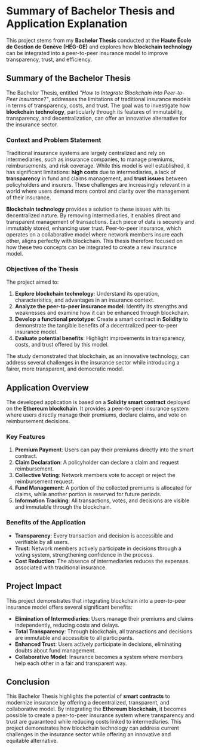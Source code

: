 # Summary of Bachelor Thesis and Application Explanation

This project stems from my **Bachelor Thesis** conducted at the **Haute École de Gestion de Genève (HEG-GE)** and explores how **blockchain technology** can be integrated into a peer-to-peer insurance model to improve transparency, trust, and efficiency.

## Summary of the Bachelor Thesis

The Bachelor Thesis, entitled *"How to Integrate Blockchain into Peer-to-Peer Insurance?"*, addresses the limitations of traditional insurance models in terms of transparency, costs, and trust. The goal was to investigate how **blockchain technology**, particularly through its features of immutability, transparency, and decentralization, can offer an innovative alternative for the insurance sector.

### Context and Problem Statement

Traditional insurance systems are largely centralized and rely on intermediaries, such as insurance companies, to manage premiums, reimbursements, and risk coverage. While this model is well established, it has significant limitations: **high costs** due to intermediaries, a lack of **transparency** in fund and claims management, and **trust issues** between policyholders and insurers. These challenges are increasingly relevant in a world where users demand more control and clarity over the management of their insurance.

**Blockchain technology** provides a solution to these issues with its decentralized nature. By removing intermediaries, it enables direct and transparent management of transactions. Each piece of data is securely and immutably stored, enhancing user trust. Peer-to-peer insurance, which operates on a collaborative model where network members insure each other, aligns perfectly with blockchain. This thesis therefore focused on how these two concepts can be integrated to create a new insurance model.

### Objectives of the Thesis

The project aimed to:

1. **Explore blockchain technology**: Understand its operation, characteristics, and advantages in an insurance context.
2. **Analyze the peer-to-peer insurance model**: Identify its strengths and weaknesses and examine how it can be enhanced through blockchain.
3. **Develop a functional prototype**: Create a smart contract in **Solidity** to demonstrate the tangible benefits of a decentralized peer-to-peer insurance model.
4. **Evaluate potential benefits**: Highlight improvements in transparency, costs, and trust offered by this model.

The study demonstrated that blockchain, as an innovative technology, can address several challenges in the insurance sector while introducing a fairer, more transparent, and democratic model.

## Application Overview

The developed application is based on a **Solidity smart contract** deployed on the **Ethereum blockchain**. It provides a peer-to-peer insurance system where users directly manage their premiums, declare claims, and vote on reimbursement decisions.

### Key Features
1. **Premium Payment**: Users can pay their premiums directly into the smart contract.
2. **Claim Declaration**: A policyholder can declare a claim and request reimbursement.
3. **Collective Voting**: Network members vote to accept or reject the reimbursement request.
4. **Fund Management**: A portion of the collected premiums is allocated for claims, while another portion is reserved for future periods.
5. **Information Tracking**: All transactions, votes, and decisions are visible and immutable through the blockchain.

### Benefits of the Application
- **Transparency**: Every transaction and decision is accessible and verifiable by all users.
- **Trust**: Network members actively participate in decisions through a voting system, strengthening confidence in the process.
- **Cost Reduction**: The absence of intermediaries reduces the expenses associated with traditional insurance.

## Project Impact

This project demonstrates that integrating blockchain into a peer-to-peer insurance model offers several significant benefits:
- **Elimination of Intermediaries**: Users manage their premiums and claims independently, reducing costs and delays.
- **Total Transparency**: Through blockchain, all transactions and decisions are immutable and accessible to all participants.
- **Enhanced Trust**: Users actively participate in decisions, eliminating doubts about fund management.
- **Collaborative Model**: Insurance becomes a system where members help each other in a fair and transparent way.

## Conclusion

This Bachelor Thesis highlights the potential of **smart contracts** to modernize insurance by offering a decentralized, transparent, and collaborative model. By integrating the **Ethereum blockchain**, it becomes possible to create a peer-to-peer insurance system where transparency and trust are guaranteed while reducing costs linked to intermediaries. This project demonstrates how blockchain technology can address current challenges in the insurance sector while offering an innovative and equitable alternative.
